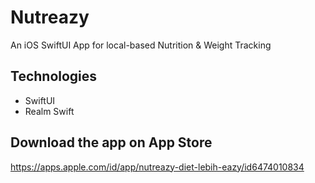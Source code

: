 # Nutreazy
An iOS SwiftUI App for local-based Nutrition & Weight Tracking

## Technologies
* SwiftUI
* Realm Swift

## Download the app on App Store
https://apps.apple.com/id/app/nutreazy-diet-lebih-eazy/id6474010834
